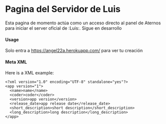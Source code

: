 # Pagina del Servidor de Luis

Esta pagina de momento actúa como un acceso directo al panel de Aternos para iniciar el server oficial de :Luis:. Sigue en desarrollo

#### Usage

Solo entra a https://angel22a.herokuapp.com/ para ver tu creación

#### Meta XML

Here is a XML example:

    <?xml version="1.0" encoding="UTF-8" standalone="yes"?>
    <app version="1">
      <name>name</name>
      <coder>coder</coder>
      <version>app version</version>
      <release_date>app release date</release_date>
      <short_description>short description</short_description> 
      <long_description>long description</long_description> 
    </app>
